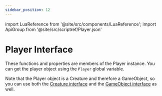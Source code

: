 ```yaml
---
sidebar_position: 12
---
```


import LuaReference from '@site/src/components/LuaReference';
import ApiGroup from '@site/src/scriptref/Player.json'

# Player Interface

These functions and properties are members of the Player instance. You can get the player object using the `Player` global variable.

Note that the Player object is a Creature and therefore a GameObject, so you can use both the [Creature interface](/script-reference/creature) and the [GameObject interface](/script-reference/gameobject) as well.

<LuaReference group={ApiGroup} />

